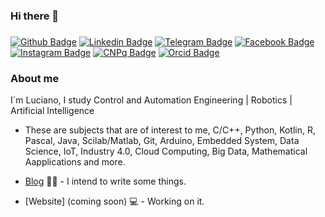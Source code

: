 ### Hi there 👋
###
<!--
**nascimento-luciano/nascimento-luciano** is a ✨ _special_ ✨ repository because its `README.md` (this file) appears on your GitHub profile.

Here are some ideas to get you started:

- 🔭 I’m currently working on ...
- 🌱 I’m currently learning ...
- 👯 I’m looking to collaborate on ...
- 🤔 I’m looking for help with ...
- 💬 Ask me about ...
- 📫 How to reach me: ...
- 😄 Pronouns: ...
- ⚡ Fun fact: ...
-->

[![Github Badge](https://img.shields.io/badge/-Github-000?style=flat-square&logo=Github&logoColor=white&link=https://github.com/nascimento-luciano)](https://github.com/nascimento-luciano)
[![Linkedin Badge](https://img.shields.io/badge/-LinkedIn-blue?style=flat-square&logo=Linkedin&logoColor=white&link=https://www.linkedin.com/in/nascimento-luciano/)](https://www.linkedin.com/in/nascimento-luciano)
[![Telegram Badge](https://img.shields.io/badge/-Telegram-2088ba?style=flat-square&labelColor=2088ba&logo=Telegram&logoColor=white&link=https://t.me/lucianosilvadonascimento)](https://t.me/lucianosilvadonascimento)
[![Facebook Badge](https://img.shields.io/badge/-Facebook-0092ff?style=flat-square&labelColor=0092ff&logo=Facebook&logoColor=white&link=https://www.facebook.com/satanaquia)](https://www.facebook.com/satanaquia)
[![Instagram Badge](https://img.shields.io/badge/-Instagram-d81e56?style=flat-square&labelColor=d81e56&logo=Instagram&logoColor=white&link=https://www.instagram.com/satanaquia)](https://www.instagram.com/satanaquia)
[![CNPq Badge](https://img.shields.io/badge/-CNPq-180783?style=flat-square&labelColor=180783&logo=CNPq&logoColor=white&link=http://lattes.cnpq.br/4809047964211685)](http://lattes.cnpq.br/4809047964211685)
[![Orcid Badge](https://img.shields.io/badge/-Orcid-93df0e?style=flat-square&labelColor=93df0e&logo=ORCID&logoColor=white&link=https://orcid.org/0000-0001-9353-3014)](https://orcid.org/0000-0001-9353-3014)


### About me
I´m Luciano, I study Control and Automation Engineering | Robotics | Artificial Intelligence

- These are subjects that are of interest to me, C/C++, Python, Kotlin, R, Pascal, Java, Scilab/Matlab, Git, Arduino, Embedded System, Data Science, IoT, Industry 4.0, Cloud Computing, Big Data, Mathematical Aapplications and more.

- [Blog](https://medium.com/@luciano.nascimento) ✍🏼 - I intend to write some things.
- [Website] (coming soon) 💻 - Working on it.
